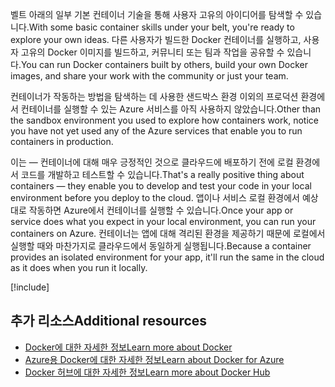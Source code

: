 <span data-ttu-id="bbb3d-101">벨트 아래의 일부 기본 컨테이너 기술을 통해 사용자 고유의 아이디어를 탐색할 수 있습니다.</span><span class="sxs-lookup"><span data-stu-id="bbb3d-101">With some basic container skills under your belt, you're ready to explore your own ideas.</span></span> <span data-ttu-id="bbb3d-102">다른 사용자가 빌드한 Docker 컨테이너를 실행하고, 사용자 고유의 Docker 이미지를 빌드하고, 커뮤니티 또는 팀과 작업을 공유할 수 있습니다.</span><span class="sxs-lookup"><span data-stu-id="bbb3d-102">You can run Docker containers built by others, build your own Docker images, and share your work with the community or just your team.</span></span>

<span data-ttu-id="bbb3d-103">컨테이너가 작동하는 방법을 탐색하는 데 사용한 샌드박스 환경 이외의 프로덕션 환경에서 컨테이너를 실행할 수 있는 Azure 서비스를 아직 사용하지 않았습니다.</span><span class="sxs-lookup"><span data-stu-id="bbb3d-103">Other than the sandbox environment you used to explore how containers work, notice you have not yet used any of the Azure services that enable you to run containers in production.</span></span>

<span data-ttu-id="bbb3d-104">이는 &mdash; 컨테이너에 대해 매우 긍정적인 것으로 클라우드에 배포하기 전에 로컬 환경에서 코드를 개발하고 테스트할 수 있습니다.</span><span class="sxs-lookup"><span data-stu-id="bbb3d-104">That's a really positive thing about containers &mdash; they enable you to develop and test your code in your local environment before you deploy to the cloud.</span></span> <span data-ttu-id="bbb3d-105">앱이나 서비스 로컬 환경에서 예상대로 작동하면 Azure에서 컨테이너를 실행할 수 있습니다.</span><span class="sxs-lookup"><span data-stu-id="bbb3d-105">Once your app or service does what you expect in your local environment, you can run your containers on Azure.</span></span> <span data-ttu-id="bbb3d-106">컨테이너는 앱에 대해 격리된 환경을 제공하기 때문에 로컬에서 실행할 때와 마찬가지로 클라우드에서 동일하게 실행됩니다.</span><span class="sxs-lookup"><span data-stu-id="bbb3d-106">Because a container provides an isolated environment for your app, it'll run the same in the cloud as it does when you run it locally.</span></span>

<!-- Cleanup sandbox -->
[!include[](../../../includes/azure-sandbox-cleanup.md)]

## <a name="additional-resources"></a><span data-ttu-id="bbb3d-107">추가 리소스</span><span class="sxs-lookup"><span data-stu-id="bbb3d-107">Additional resources</span></span>

- [<span data-ttu-id="bbb3d-108">Docker에 대한 자세한 정보</span><span class="sxs-lookup"><span data-stu-id="bbb3d-108">Learn more about Docker</span></span>](https://www.docker.com/)
- [<span data-ttu-id="bbb3d-109">Azure용 Docker에 대한 자세한 정보</span><span class="sxs-lookup"><span data-stu-id="bbb3d-109">Learn about Docker for Azure</span></span>](https://docs.docker.com/docker-for-azure/)
- [<span data-ttu-id="bbb3d-110">Docker 허브에 대한 자세한 정보</span><span class="sxs-lookup"><span data-stu-id="bbb3d-110">Learn more about Docker Hub</span></span>](https://hub.docker.com/)